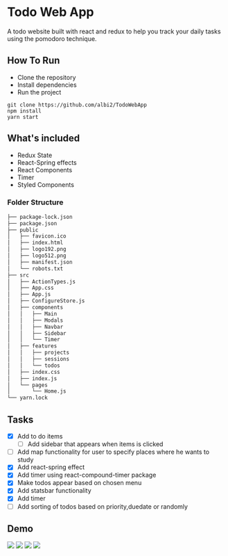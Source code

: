# Todo Web App

A todo website built with react and redux to help you track your daily tasks using the pomodoro technique.

## How To Run

- Clone the repository
- Install dependencies
- Run the project

```
git clone https://github.com/albi2/TodoWebApp
npm install
yarn start
```

## What's included

- Redux State
- React-Spring effects
- React Components
- Timer
- Styled Components

### Folder Structure

```bash
├── package-lock.json
├── package.json
├── public
│   ├── favicon.ico
│   ├── index.html
│   ├── logo192.png
│   ├── logo512.png
│   ├── manifest.json
│   └── robots.txt
├── src
│   ├── ActionTypes.js
│   ├── App.css
│   ├── App.js
│   ├── ConfigureStore.js
│   ├── components
│   │   ├── Main
│   │   ├── Modals
│   │   ├── Navbar
│   │   ├── Sidebar
│   │   └── Timer
│   ├── features
│   │   ├── projects
│   │   ├── sessions
│   │   └── todos
│   ├── index.css
│   ├── index.js
│   └── pages
│       └── Home.js
└── yarn.lock
```

## Tasks

- [x] Add to do items
  - [ ] Add sidebar that appears when items is clicked
- [ ] Add map functionality for user to specify places where he wants to study
- [x] Add react-spring effect
- [x] Add timer using react-compound-timer package
- [x] Make todos appear based on chosen menu
- [x] Add statsbar functionality
- [x] Add timer
- [ ] Add sorting of todos based on priority,duedate or randomly

## Demo

![](./images/photo_1.png)
![](./images/photo_2.png)
![](./images/photo_3.png)
![](./images/photo_4.png)
